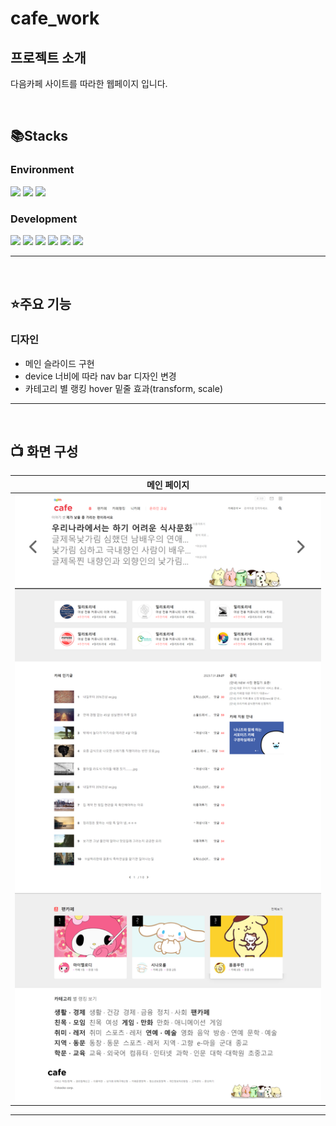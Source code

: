 # cafe_work


## 프로젝트 소개
다음카페 사이트를 따라한 웹페이지 입니다.

<br>

## 📚Stacks 

### Environment
<div align="left">
  <img src="https://img.shields.io/badge/Visual Studio Code-007ACC?style=for-the-badge&logo=Visual Studio Code&logoColor=white"/>
  <img src="https://img.shields.io/badge/Git-F05032?style=for-the-badge&logo=Git&logoColor=white" />
  <img src="https://img.shields.io/badge/GitHub-181717?style=for-the-badge&logo=GitHub&logoColor=white" />
</div>             


### Development
<div align="left">
  <img src="https://img.shields.io/badge/HTML5-E34F26?style=for-the-badge&logo=HTML5&logoColor=white"/>
  <img src="https://img.shields.io/badge/CSS3-1572B6?style=for-the-badge&logo=CSS3&logoColor=white"/>
  <img src="https://img.shields.io/badge/Bootstrap-7952B3?style=for-the-badge&logo=Bootstrap&logoColor=white" />
  <img src="https://img.shields.io/badge/JavaScript-F7DF1E?style=for-the-badge&logo=JavaScript&logoColor=white"/>
  <img src="https://img.shields.io/badge/JSON-000000?style=for-the-badge&logo=JSON&logoColor=white"/>
  <img src="https://img.shields.io/badge/jQuery-0769AD?style=for-the-badge&logo=jQuery&logoColor=white"/>
</div> 


---
<br>

## ⭐주요 기능 

###  디자인
- 메인 슬라이드 구현
- device 너비에 따라 nav bar 디자인 변경
- 카테고리 별 랭킹 hover 밑줄 효과(transform, scale)
---
<br>

## 📺 화면 구성


| 메인 페이지 |
| :----: |
| <img width="500" src="https://github.com/leehaebin/cafe_work/blob/main/view/indexview.png"/> |

---
<br>
